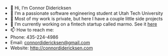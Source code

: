 - 👋 Hi, I’m Connor Didericksen
- 👀 I’m a passionate software engineering student at Utah Tech University
- 🤫 Most of my work is private, but here I have a couple little side projects
- 🌱 I’m currently working on a fintech startup called marmo. See it [here](https://marmo-webapp-mmam-rs4a-main-dp5cvbt4va-wm.a.run.app/)
- 📫 How to reach me: 
- Phone: 435-224-4986
- Email: connordidericksen@gmail.com
- Website: http://connordidericksen.com

